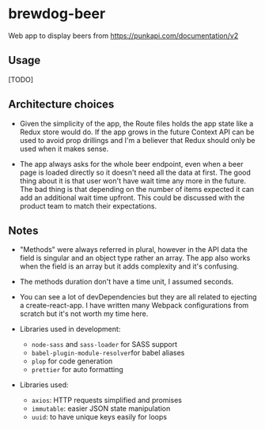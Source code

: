 # brewdog-beer

Web app to display beers from https://punkapi.com/documentation/v2

## Usage

[TODO]

## Architecture choices

- Given the simplicity of the app, the Route files holds the app state like a Redux store would do. If the app grows in the future Context API can be used to avoid prop drillings and I'm a believer that Redux should only be used when it makes sense.

- The app always asks for the whole beer endpoint, even when a beer page is loaded directly so it doesn't need all the data at first. The good thing about it is that user won't have wait time any more in the future. The bad thing is that depending on the number of items expected it can add an additional wait time upfront. This could be discussed with the product team to match their expectations.

## Notes

- "Methods" were always referred in plural, however in the API data the field is singular and an object type rather an array. The app also works when the field is an array but it adds complexity and it's confusing.

- The methods duration don't have a time unit, I assumed seconds.

- You can see a lot of devDependencies but they are all related to ejecting a create-react-app. I have written many Webpack configurations from scratch but it's not worth my time here.

- Libraries used in development:

  - `node-sass` and `sass-loader` for SASS support
  - `babel-plugin-module-resolver`for babel aliases
  - `plop` for code generation
  - `prettier` for auto formatting

- Libraries used:

  - `axios`: HTTP requests simplified and promises
  - `immutable`: easier JSON state manipulation
  - `uuid`: to have unique keys easily for loops
